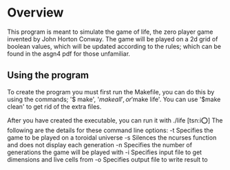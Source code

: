 # Overview

This program is meant to simulate the game of life, the zero player game invented by John 
Horton Conway. The game will be played on a 2d grid of boolean values, which will be 
updated according to the rules; which can be found in the asgn4 pdf for those unfamiliar.

## Using the program

To create the program you must first run the Makefile, you can do this by using the
commands; '$ make', '$make all', or '$make life'. You can use '$make clean' to 
get rid of the extra files.

After you have created the executable, you can run it with ./life [tsn:i:o:]
The following are the details for these command line options:
-t		Specifies the game to be played on a toroidal universe
-s		Silences the ncurses function and does not display each generation
-n		Specifies the number of generations the game will be played with
-i		Specifies input file to get dimensions and live cells from
-o 		Specifies output file to write result to
